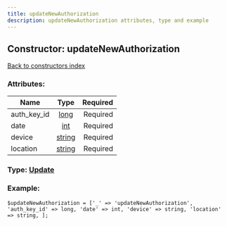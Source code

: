 ```yaml
---
title: updateNewAuthorization
description: updateNewAuthorization attributes, type and example
---
```

## Constructor: updateNewAuthorization  
[Back to constructors index](index.md)



### Attributes:

| Name     |    Type       | Required |
|----------|:-------------:|---------:|
|auth\_key\_id|[long](../types/long.md) | Required|
|date|[int](../types/int.md) | Required|
|device|[string](../types/string.md) | Required|
|location|[string](../types/string.md) | Required|



### Type: [Update](../types/Update.md)


### Example:

```
$updateNewAuthorization = ['_' => 'updateNewAuthorization', 'auth_key_id' => long, 'date' => int, 'device' => string, 'location' => string, ];
```  

